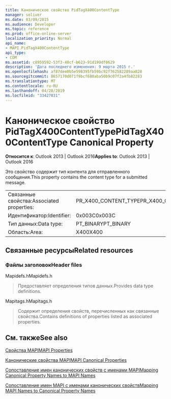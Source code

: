 ```yaml
---
title: Каноническое свойство PidTagX400ContentType
manager: soliver
ms.date: 03/09/2015
ms.audience: Developer
ms.topic: reference
ms.prod: office-online-server
localization_priority: Normal
api_name:
- MAPI.PidTagX400ContentType
api_type:
- COM
ms.assetid: c8959592-53f3-48cf-b623-91d199df0629
description: 'Дата последнего изменения: 9 марта 2015 г.'
ms.openlocfilehash: af87dee0b5e598395fb59bc92f762582289aa828
ms.sourcegitcommit: 8657170d071f9bcf680aba50b9c07f2a4fb82283
ms.translationtype: MT
ms.contentlocale: ru-RU
ms.lasthandoff: 04/28/2019
ms.locfileid: "33427831"
---
```

# <a name="pidtagx400contenttype-canonical-property"></a><span data-ttu-id="349df-103">Каноническое свойство PidTagX400ContentType</span><span class="sxs-lookup"><span data-stu-id="349df-103">PidTagX400ContentType Canonical Property</span></span>

  
  
<span data-ttu-id="349df-104">**Относится к**: Outlook 2013 | Outlook 2016</span><span class="sxs-lookup"><span data-stu-id="349df-104">**Applies to**: Outlook 2013 | Outlook 2016</span></span> 
  
<span data-ttu-id="349df-105">Это свойство содержит тип контента для отправленного сообщения.</span><span class="sxs-lookup"><span data-stu-id="349df-105">This property contains the content type for a submitted message.</span></span>
  
|||
|:-----|:-----|
|<span data-ttu-id="349df-106">Связанные свойства:</span><span class="sxs-lookup"><span data-stu-id="349df-106">Associated properties:</span></span>  <br/> |<span data-ttu-id="349df-107">PR_X400_CONTENT_TYPE</span><span class="sxs-lookup"><span data-stu-id="349df-107">PR_X400_CONTENT_TYPE</span></span>  <br/> |
|<span data-ttu-id="349df-108">Идентификатор:</span><span class="sxs-lookup"><span data-stu-id="349df-108">Identifier:</span></span>  <br/> |<span data-ttu-id="349df-109">0x003C</span><span class="sxs-lookup"><span data-stu-id="349df-109">0x003C</span></span>  <br/> |
|<span data-ttu-id="349df-110">Тип данных:</span><span class="sxs-lookup"><span data-stu-id="349df-110">Data type:</span></span>  <br/> |<span data-ttu-id="349df-111">PT_BINARY</span><span class="sxs-lookup"><span data-stu-id="349df-111">PT_BINARY</span></span>  <br/> |
|<span data-ttu-id="349df-112">Область:</span><span class="sxs-lookup"><span data-stu-id="349df-112">Area:</span></span>  <br/> |<span data-ttu-id="349df-113">X400</span><span class="sxs-lookup"><span data-stu-id="349df-113">X400</span></span>  <br/> |
   
## <a name="related-resources"></a><span data-ttu-id="349df-114">Связанные ресурсы</span><span class="sxs-lookup"><span data-stu-id="349df-114">Related resources</span></span>

### <a name="header-files"></a><span data-ttu-id="349df-115">Файлы заголовок</span><span class="sxs-lookup"><span data-stu-id="349df-115">Header files</span></span>

<span data-ttu-id="349df-116">Mapidefs.h</span><span class="sxs-lookup"><span data-stu-id="349df-116">Mapidefs.h</span></span>
  
> <span data-ttu-id="349df-117">Предоставляет определения типов данных.</span><span class="sxs-lookup"><span data-stu-id="349df-117">Provides data type definitions.</span></span>
    
<span data-ttu-id="349df-118">Mapitags.h</span><span class="sxs-lookup"><span data-stu-id="349df-118">Mapitags.h</span></span>
  
> <span data-ttu-id="349df-119">Содержит определения свойств, перечисленных как связанные свойства.</span><span class="sxs-lookup"><span data-stu-id="349df-119">Contains definitions of properties listed as associated properties.</span></span>
    
## <a name="see-also"></a><span data-ttu-id="349df-120">См. также</span><span class="sxs-lookup"><span data-stu-id="349df-120">See also</span></span>



[<span data-ttu-id="349df-121">Свойства MAPI</span><span class="sxs-lookup"><span data-stu-id="349df-121">MAPI Properties</span></span>](mapi-properties.md)
  
[<span data-ttu-id="349df-122">Канонические свойства MAPI</span><span class="sxs-lookup"><span data-stu-id="349df-122">MAPI Canonical Properties</span></span>](mapi-canonical-properties.md)
  
[<span data-ttu-id="349df-123">Сопоставление имен канонических свойств с именами MAPI</span><span class="sxs-lookup"><span data-stu-id="349df-123">Mapping Canonical Property Names to MAPI Names</span></span>](mapping-canonical-property-names-to-mapi-names.md)
  
[<span data-ttu-id="349df-124">Сопоставление имен MAPI с именами канонических свойств</span><span class="sxs-lookup"><span data-stu-id="349df-124">Mapping MAPI Names to Canonical Property Names</span></span>](mapping-mapi-names-to-canonical-property-names.md)

